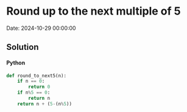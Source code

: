 # Round up to the next multiple of 5

Date: 2024-10-29 00:00:00

## Solution

#### Python
```python
def round_to_next5(n):
    if n == 0:
        return 0
    if n%5 == 0:
        return n
    return n + (5-(n%5))
 ```